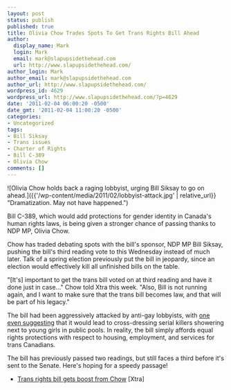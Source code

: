 ```yaml
---
layout: post
status: publish
published: true
title: Olivia Chow Trades Spots To Get Trans Rights Bill Ahead
author:
  display_name: Mark
  login: Mark
  email: mark@slapupsidethehead.com
  url: http://www.slapupsidethehead.com/
author_login: Mark
author_email: mark@slapupsidethehead.com
author_url: http://www.slapupsidethehead.com/
wordpress_id: 4629
wordpress_url: http://www.slapupsidethehead.com/?p=4629
date: '2011-02-04 06:00:20 -0500'
date_gmt: '2011-02-04 11:00:20 -0500'
categories:
- Uncategorized
tags:
- Bill Siksay
- Trans issues
- Charter of Rights
- Bill C-389
- Olivia Chow
comments: []
---
```

![Olivia Chow holds back a raging lobbyist, urging Bill Siksay to go on ahead.]({{'/wp-content/media/2011/02/lobbyist-attack.jpg' | relative_url}} "Dramatization. May not have happened.")

Bill C-389, which would add protections for gender identity in Canada's human rights laws, is being given a stronger chance of passing thanks to NDP MP, Olivia Chow.

Chow has traded debating spots with the bill's sponsor, NDP MP Bill Siksay, pushing the bill's third reading vote to this Wednesday instead of much later. Talk of a spring election previously put the bill in jeopardy, since an election would effectively kill all unfinished bills on the table.

"[It's] important to get the trans bill voted on at third reading and have it done just in case..." Chow told Xtra this week. "Also, Bill is not running again, and I want to make sure that the trans bill becomes law, and that will be part of his legacy."

The bill had been aggressively attacked by anti-gay lobbyists, with [one even suggesting](http://www.slapupsidethehead.com/2010/11/charles-mcvety-throws-fits-over-gender-rights-bill/ "Yeah, it's our Slap regular, Charles McVety again.") that it would lead to cross-dressing serial killers showering next to young girls in public pools. In reality, the bill simply affords equal rights protections with respect to housing, employment, and services for trans Canadians.

The bill has previously passed two readings, but still faces a third before it's sent to the Senate. Here's hoping for a speedy passage!

- [Trans rights bill gets boost from Chow](http://www.xtra.ca/public/National/Trans_rights_bill_gets_boost_from_Chow-9721.aspx) [Xtra]
